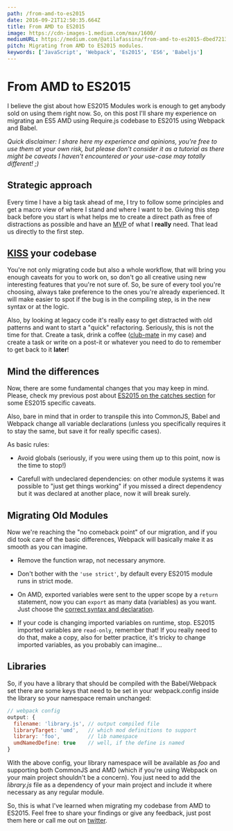 ```yaml
---
path: /from-amd-to-es2015
date: 2016-09-21T12:50:35.664Z
title: From AMD to ES2015
image: https://cdn-images-1.medium.com/max/1600/
mediumURL: https://medium.com/@atilafassina/from-amd-to-es2015-dbed7213ebfb
pitch: Migrating from AMD to ES2015 modules.
keywords: ['JavaScript', 'Webpack', 'Es2015', 'ES6', 'Babeljs']
---
```


# From AMD to ES2015

I believe the gist about how ES2015 Modules work is enough to get anybody sold on using them right now. So, on this post I'll share my experience on migrating an ES5 AMD using Require.js codebase to ES2015 using Webpack and Babel.

_Quick disclaimer: I share here my experience and opinions, you're free to use them at your own risk, but please don't consider it as a tutorial as there might be caveats I haven't encountered or your use-case may totally different! ;)_

## Strategic approach

Every time I have a big task ahead of me, I try to follow some principles and get a macro view of where I stand and where I want to be. Giving this step back before you start is what helps me to create a direct path as free of distractions as possible and have an [MVP](https://www.quora.com/What-is-a-minimum-viable-product) of what I **really** need. That lead us directly to the first step.

## [KISS](https://en.wikipedia.org/wiki/KISS_principle) your codebase

You're not only migrating code but also a whole workflow, that will bring you enough caveats for you to work on, so don't go all creative using new interesting features that you're not sure of. So, be sure of every tool you're choosing, always take preference to the ones you're already experienced. It will make easier to spot if the bug is in the compiling step, is in the new syntax or at the logic.

Also, by looking at legacy code it's really easy to get distracted with old patterns and want to start a "quick" refactoring. Seriously, this is not the time for that. Create a task, drink a coffee ([club-mate](https://en.wikipedia.org/wiki/Club-Mate) in my case) and create a task or write on a post-it or whatever you need to do to remember to get back to it **later**!

## Mind the differences

Now, there are some fundamental changes that you may keep in mind. Please, check my previous post about [ES2015 on the catches section](https://medium.com/@atilafassina/es2015-modules-101-d9977dc4d4c7#a6e5) for some ES2015 specific caveats.

Also, bare in mind that in order to transpile this into CommonJS, Babel and Webpack change all variable declarations (unless you specifically requires it to stay the same, but save it for really specific cases).

As basic rules:

- Avoid globals (seriously, if you were using them up to this point, now is the time to stop!)

- Carefull with undeclared dependencies: on other module systems it was possible to "just get things working" if you missed a direct dependency but it was declared at another place, now it will break surely.

## Migrating Old Modules

Now we're reaching the "no comeback point" of our migration, and if you did took care of the basic differences, Webpack will basically make it as smooth as you can imagine.

- Remove the function wrap, not necessary anymore.

- Don't bother with the `'use strict'`, by default every ES2015 module runs in strict mode.

- On AMD, exported variables were sent to the upper scope by a `return` statement, now you can `export` as many data (variables) as you want. Just choose the [correct syntax and declaration](https://medium.com/@atilafassina/es2015-modules-101-d9977dc4d4c7#28f8).

- If your code is changing imported variables on runtime, stop. ES2015 imported variables are `read-only`, remember that! If you really need to do that, make a copy, also for better practice, it's tricky to change imported variables, as you probably can imagine…

## Libraries

So, if you have a library that should be compiled with the Babel/Webpack set there are some keys that need to be set in your webpack.config inside the library so your namespace remain unchanged:

```js
// webpack config
output: {
  filename: 'library.js', // output compiled file
  libraryTarget: 'umd',   // which mod definitions to support
  library: 'foo',         // lib namespace
  umdNamedDefine: true    // well, if the define is named
}
```

With the above config, your library namespace will be available as _foo_ and supporting both CommonJS and AMD (which if you're using Webpack on your main project shouldn't be a concern). You just need to add the _library.js_ file as a dependency of your main project and include it where necessary as any regular module.

So, this is what I've learned when migrating my codebase from AMD to ES2015. Feel free to share your findings or give any feedback, just post them here or call me out on [twitter](https://twitter.com/atilafassina).

